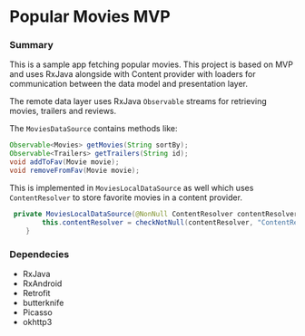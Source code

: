 Popular Movies MVP
===============

### Summary
This is a sample app fetching popular movies. This project is based on MVP and uses RxJava alongside with Content provider with loaders for communication between the data model and presentation layer.

The remote data layer uses RxJava `Observable` streams for retrieving movies, trailers and reviews. 

The `MoviesDataSource` contains methods like:

```java
Observable<Movies> getMovies(String sortBy);
Observable<Trailers> getTrailers(String id);
void addToFav(Movie movie);
void removeFromFav(Movie movie);
```

This is implemented in `MoviesLocalDataSource` as well which uses `ContentResolver` to store favorite movies in a content provider. 

```java
 private MoviesLocalDataSource(@NonNull ContentResolver contentResolver) {
        this.contentResolver = checkNotNull(contentResolver, "ContentResolver cannot be null");
    }
```


### Dependecies

* RxJava
* RxAndroid
* Retrofit
* butterknife
* Picasso
* okhttp3
